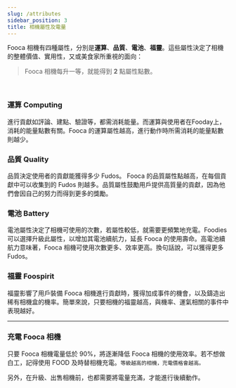 ```yaml
---
slug: /attributes
sidebar_position: 3
title: 相機屬性及電量
---
```


Fooca 相機有四種屬性，分別是**運算**、**品質**、**電池**、**福靈**。這些屬性決定了相機的整體價值、實用性，又或美食家所重視的面向：

>Fooca 相機每升一等，就能得到 **2** 點屬性點數。

<br/>

### 運算 Computing
進行貢獻如評論、建點、驗證等，都需消耗能量。而運算與使用者在Fooday上，消耗的能量點數有關。Fooca 的運算屬性越高，進行動作時所需消耗的能量點數則越少。

### 品質 Quality
品質決定使用者的貢獻能獲得多少 Fudos。 Fooca 的品質屬性點越高，在每個貢獻中可以收集到的 Fudos 則越多。品質屬性鼓勵用戶提供高質量的貢獻，因為他們會因自己的努力而得到更多的獎勵。

### 電池 Battery
電池屬性決定了相機可使用的次數，若屬性較低，就需要更頻繁地充電。Foodies 可以選擇升級此屬性，以增加其電池續航力，延長 Fooca 的使用壽命。高電池續航力意味著，Fooca 相機可使用次數更多、效率更高。換句話說，可以獲得更多 Fudos。

### 福靈 Foospirit
福靈影響了用戶裝備 Fooca 相機進行貢獻時，獲得加成事件的機會，以及鑄造出稀有相機盒的機率。簡單來說，只要相機的福靈越高，與機率、運氣相關的事件中表現越好。

***
### 充電 Fooca 相機 
只要 Fooca 相機電量低於 90%，將逐漸降低 Fooca 相機的使用效率。若不想做白工，記得使用 FOOD 及時替相機充電。`等級越高的相機，充電價格會越高。`

另外，在升級、出售相機前，也都需要將電量充滿，才能進行後續動作。